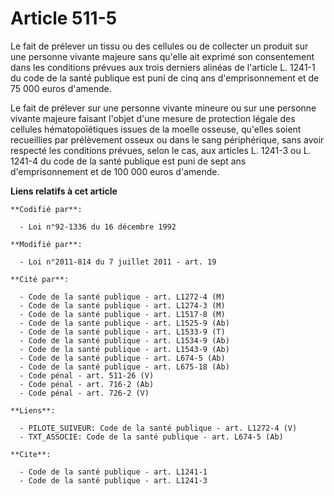 # Article 511-5

Le fait de prélever un tissu ou des cellules ou de collecter un produit sur une personne vivante majeure sans qu'elle ait
exprimé son consentement dans les conditions prévues aux trois derniers alinéas de l'article L. 1241-1 du code de la santé
publique est puni de cinq ans d'emprisonnement et de 75 000 euros d'amende. 

Le fait de prélever sur une personne vivante mineure ou sur une personne vivante majeure faisant l'objet d'une mesure de
protection légale des cellules hématopoïétiques issues de la moelle osseuse, qu'elles soient recueillies par prélèvement
osseux ou dans le sang périphérique, sans avoir respecté les conditions prévues, selon le cas, aux articles L. 1241-3 ou L.
1241-4 du code de la santé publique est puni de sept ans d'emprisonnement et de 100 000 euros d'amende.

**Liens relatifs à cet article**

	**Codifié par**:

	  - Loi n°92-1336 du 16 décembre 1992

	**Modifié par**:

	  - Loi n°2011-814 du 7 juillet 2011 - art. 19

	**Cité par**:

	  - Code de la santé publique - art. L1272-4 (M)
	  - Code de la santé publique - art. L1274-3 (M)
	  - Code de la santé publique - art. L1517-8 (M)
	  - Code de la santé publique - art. L1525-9 (Ab)
	  - Code de la santé publique - art. L1533-9 (T)
	  - Code de la santé publique - art. L1534-9 (Ab)
	  - Code de la santé publique - art. L1543-9 (Ab)
	  - Code de la santé publique - art. L674-5 (Ab)
	  - Code de la santé publique - art. L675-18 (Ab)
	  - Code pénal - art. 511-26 (V)
	  - Code pénal - art. 716-2 (Ab)
	  - Code pénal - art. 726-2 (V)

	**Liens**:

	  - PILOTE_SUIVEUR: Code de la santé publique - art. L1272-4 (V)
	  - TXT_ASSOCIE: Code de la santé publique - art. L674-5 (Ab)

	**Cite**:

	  - Code de la santé publique - art. L1241-1
	  - Code de la santé publique - art. L1241-3
